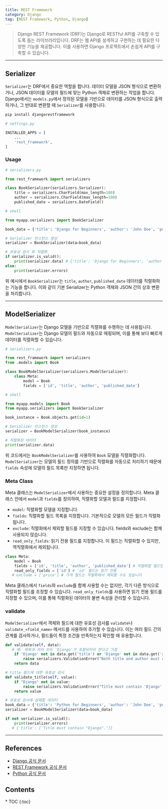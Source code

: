```yaml
---
title: REST Framework
category: Django
tag: [REST Framework, Python, Django]
---
```


> Django REST Framework (DRF)는 Django로 RESTful API를 구축할 수 있도록 돕는 라이브러리입니다. DRF는 웹 API를 설계하고 구현하는 데 필요한 다양한 기능을 제공합니다. 이를 사용하면 Django 프로젝트에서 손쉽게 API를 구축할 수 있습니다.

---

## Serializer
`Serializer`는 DRF에서 중요한 역할을 합니다. 데이터 모델을 JSON 형식으로 변환하거나, JSON 데이터를 모델의 필드에 맞는 Python 객체로 변환하는 작업을 합니다. Django에서는 `models.py`에서 정의된 모델을 기반으로 데이터를 JSON 형식으로 출력하거나, 그 반대로 변환할 때 `Serializer`를 사용합니다.

```bash
pip install djangorestframework
```

```python
# settings.py

INSTALLED_APPS = [
    ...
    'rest_framework',
]
```

### Usage
```python
# serializers.py

from rest_framework import serializers

class BookSerializer(serializers.Serializer):
    title = serializers.CharField(max_length=100)
    author = serializers.CharField(max_length=100)
    published_date = serializers.DateField()
```

```python
# shell

from myapp.serializers import BookSerializer

book_data = {'title': 'Django for Beginners', 'author': 'John Doe', 'published_date': '2024-01-01'}

# Serializer 인스턴스 생성
serializer = BookSerializer(data=book_data)

# 유효성 검사 후 직렬화
if serializer.is_valid():
    print(serializer.data) # {'title': 'Django for Beginners', 'author': 'John Doe', 'published_date': '2024-01-01'}
else:
    print(serializer.errors)
```

위 예시에서 `BookSerializer`는 `title`, `author`, `published_date` 데이터를 직렬화하는 기능을 합니다. 이와 같이 기본 Serializer는 Python 객체와 JSON 간의 상호 변환을 처리합니다.

---

## ModelSerializer
`ModelSerializer`는 Django 모델을 기반으로 직렬화를 수행하는 데 사용됩니다. `ModelSerializer`는 Django 모델의 필드와 자동으로 매핑되며, 이를 통해 보다 빠르게 데이터를 직렬화할 수 있습니다.

```python
# serializers.py

from rest_framework import serializers
from .models import Book

class BookModelSerializer(serializers.ModelSerializer):
    class Meta:
        model = Book
        fields = ['id', 'title', 'author', 'published_date']
```

```python
# shell

from myapp.models import Book
from myapp.serializers import BookSerializer

book_instance = Book.objects.get(id=1)

# Serializer 인스턴스 생성
serializer = BookModelSerializer(book_instance)

# 직렬화된 데이터
print(serializer.data)
```

위 코드에서는 `BookModelSerializer`를 사용하여 `Book` 모델을 직렬화합니다. `ModelSerializer`는 모델의 필드 정의를 기반으로 직렬화를 자동으로 처리하기 때문에 `fields` 속성에 모델의 필드 목록만 지정하면 됩니다.

### Meta Class
Meta 클래스는 `ModelSerializer`에서 사용하는 중요한 설정을 정의합니다. Meta 클래스 안에서 `model`과 `fields`를 정의하여, 직렬화할 모델과 필드를 지정합니다.

- `model`: 직렬화할 모델을 지정합니다.
- `fields`: 직렬화할 필드 목록을 지정합니다. 기본적으로 모델의 모든 필드가 직렬화됩니다. 
- `exclude`: 직렬화에서 제외할 필드를 지정할 수 있습니다. fields와 exclude는 함께 사용되지 않습니다.
- `read_only_fields`: 읽기 전용 필드를 지정합니다. 이 필드는 직렬화할 수 있지만, 역직렬화에서 제외됩니다.

```python
class Meta:
    model = Book
    fields = ['id', 'title', 'author', 'published_date'] # 직렬화할 필드만 지정
    read_only_fields = ['id'] # 'id' 필드는 읽기 전용
   # exclude = ['price'] # 가격 필드는 직렬화에서 제외할 수도 있습니다
```

Meta 클래스에서 `fields`와 `exclude`를 함께 사용할 수는 없지만, 각기 다른 방식으로 직렬화할 필드를 조정할 수 있습니다. `read_only_fields`를 사용하면 읽기 전용 필드를 지정할 수 있으며, 이를 통해 직렬화된 데이터의 불변 속성을 관리할 수 있습니다.

### validate
`ModelSerializer`에서 객체와 필드에 대한 유효성 검사를 `validate`나 `validate_<field_name>` 메서드를 사용하여 추가할 수 있습니다. 이는 여러 필드 간의 관계를 검사하거나, 필드들이 특정 조건을 만족하는지 확인할 때 유용합니다.

```python
def validate(self, data):
   # 예: 제목과 저자 모두 'Django'가 포함되어야 한다고 가정
    if 'Django' not in data.get('title') or 'Django' not in data.get('author'):
        raise serializers.ValidationError("Both title and author must contain 'Django'.")
    return data

# title 필드에 대한 유효성 검사
def validate_title(self, value):
    if "Django" not in value:
        raise serializers.ValidationError("Title must contain 'Django'.")
    return value
```

```python
# 유효성 검사에 실패할 데이터
book_data = {'title': 'Python for Beginners', 'author': 'John Doe', 'published_date': '2024-01-01'}
serializer = BookModelSerializer(data=book_data)

if not serializer.is_valid():
    print(serializer.errors)
   # {'title': ['Title must contain "Django".']}
```

---

## References
- [Django 공식 문서](https://www.djangoproject.com/)
- [REST Framework 공식 문서](https://www.django-rest-framework.org/)
- [Python 공식 문서](https://docs.python.org/3/)

<nav class='post-toc' markdown='1'>
  <h2>Contents</h2>
* TOC
{:toc}
</nav>
